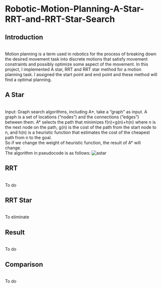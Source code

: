 # Robotic-Motion-Planning-A-Star-RRT-and-RRT-Star-Search
## Introduction
<br>Motion planning is a term used in robotics for the process of breaking down the desired movement task into discrete motions that satisfy movement constraints and possibly optimize some aspect of the movement. In this project, I implemented A star, RRT and RRT star method for a motion planning task. I assigned the start point and end point and these method will find a optimal planning.
## A Star
<br>Input: Graph search algorithms, including A*, take a “graph” as input. A graph is a set of locations (“nodes”) and the connections (“edges”) between them. A* selects the path that minimizes f(n)=g(n)+h(n) where n is the next node on the path, g(n) is the cost of the path from the start node to n, and h(n) is a heuristic function that estimates the cost of the cheapest path from n to the goal.
<br> So if we change the weight of heuristic function, the result of A* will change.
<br>The algorithm in pseudocode is as follows:
![astar](https://user-images.githubusercontent.com/36937088/54732154-7a6d6500-4b4f-11e9-8f36-67a9ccfa64d0.jpeg)
## RRT
<br>To do
## RRT Star
<br>To eliminate 
## Result
<br>To do
## Comparison
<br>To do

